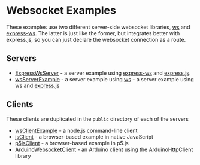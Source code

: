 # Websocket Examples

These examples use two different server-side websocket libraries, [ws](https://www.npmjs.com/package/ws) and [express-ws](https://www.npmjs.com/package/express-ws). The latter is just like the former, but integrates better with express.js, so you can just declare the websocket connection as a route. 

## Servers
* [ExpressWsServer](ExpressWsServer/) - a server example using [express-ws](https://www.npmjs.com/package/express-ws) and [express.js](https://expressjs.com/). 
* [wsServerExample](wsServerExample/) - a server example using [ws](https://www.npmjs.com/package/ws) - a server example using ws and [express.js](https://expressjs.com/)

## Clients
These clients are duplicated in the `public` directory of each of the servers
* [wsClientExample](wsClientExample/) - a node.js command-line client
* [jsClient](ArduinoWebsocketClient/) - a browser-based example in native JavaScript
* [p5jsClient](ArduinoWebsocketClient/) - a browser-based example in p5.js
* [ArduinoWebsocketClient](ArduinoWebsocketClient/) - an Arduino client using the ArduinoHttpClient library




